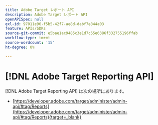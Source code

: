 ```yaml
---
title: Adobe Target レポート API
description: Adobe Target レポート API
openAPISpec: null
exl-id: 97011e96-f5b5-42f7-ae8d-dabf7e844a03
feature: APIs/SDKs
source-git-commit: e5bae1ac9485c3e1d7c55e6386f332755196ffab
workflow-type: tm+mt
source-wordcount: '15'
ht-degree: 0%

---
```


# [!DNL Adobe Target Reporting API]

[!DNL Adobe Target Reporting API] は次の場所にあります。

* [https://developer.adobe.com/target/administer/admin-api/#tag/Reports](https://developer.adobe.com/target/administer/admin-api/#tag/Reports){target=_blank}
